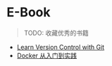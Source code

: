 # E-Book

> TODO: 收藏优秀的书籍

- [Learn Version Control with Git](https://www.git-tower.com/learn/git/ebook/cn/command-line/introduction)
- [Docker 从入门到实践](https://vuepress.mirror.docker-practice.com)
